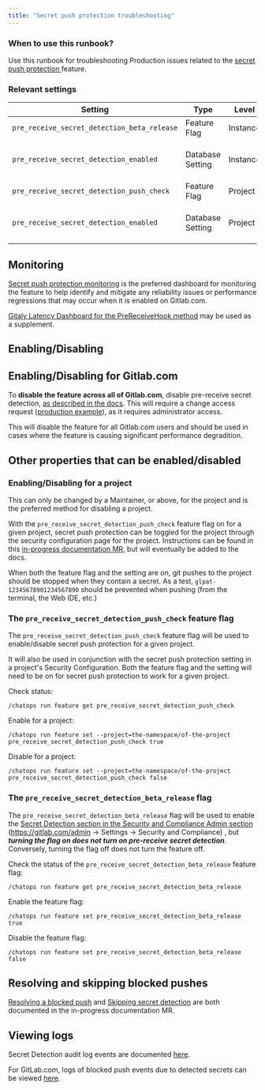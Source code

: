 ```yaml
---
title: "Secret push protection troubleshooting"
---
```


### When to use this runbook?

Use this runbook for troubleshooting Production issues related to the
[secret push protection
](https://docs.gitlab.com/ee/user/application_security/secret_detection/pre_receive/index.html) feature.

### Relevant settings

| Setting | Type | Level | Visibility |
|---------|------|-------|------------|
| `pre_receive_secret_detection_beta_release` | Feature Flag | Instance | Not visible, has to be toggled via `ChatOps`. |
| `pre_receive_secret_detection_enabled` | Database Setting | Instance | Only in a **Dedicated instance**, or with **`pre_receive_secret_detection_beta_release` enabled** and only when the feature is **licensed (in Ultimate)**. |
| `pre_receive_secret_detection_push_check` | Feature Flag | Project | Not visible, has to be toggled via `ChatOps`. |
| `pre_receive_secret_detection_enabled` | Database Setting | Project | Only in a **Dedicated instance**, or with **`pre_receive_secret_detection_enabled` enabled** and only when the feature is **licensed (in Ultimate)**. |

## Monitoring

[Secret push protection monitoring](secret-push-protection-monitoring) is the preferred dashboard for monitoring the feature to help identify and mitigate any reliability issues or performance regressions that may occur when it is enabled on Gitlab.com.

[Gitaly Latency Dashboard for the PreReceiveHook method](https://dashboards.gitlab.net/d/PqeIQ9Iik/gitaly-feature-latency-detail?from=now-1h&orgId=1&refresh=5m&to=now&var-job=gitaly&var-method=PreReceiveHook) may be used as a supplement.

## Enabling/Disabling

## Enabling/Disabling for Gitlab.com

To **disable the feature across all of Gitlab.com**, disable pre-receive
secret detection, [as described in the
docs](https://docs.gitlab.com/ee/user/application_security/secret_detection/pre_receive/index.html#enable-secret-push-protection). This will require a change access request ([production example](https://gitlab.com/gitlab-com/gl-infra/production/-/issues/17907)), as it requires administrator access.

This will disable the feature for all Gitlab.com users and should be
used in cases where the feature is causing significant performance degradition.

## Other properties that can be enabled/disabled

### Enabling/Disabling for a project

This can only be changed by a Maintainer, or above, for the project and is the preferred method for disabling a project.

With the `pre_receive_secret_detection_push_check` feature flag on for a
given project, secret push protection can be toggled for the
project through the security configuration page for the project.
Instructions can be found in this [in-progress documentation MR](https://gitlab.com/gitlab-org/gitlab/-/blob/05d3748d29a047946b173af51141137fafb049a8/doc/user/application_security/secret_detection/pre_receive/index.md#enable-pre-receive-secret-detection-for-a-specific-project),
but will eventually be added to the docs.

When both the feature flag and the setting are on, git pushes to the
project should be stopped when they contain a secret. As a test,
`glpat-12345678901234567890` should be prevented when pushing
(from the terminal, the Web IDE, etc.)

### The `pre_receive_secret_detection_push_check` feature flag

The `pre_receive_secret_detection_push_check` feature flag will be used
to enable/disable secret push protection for a given project.

It will also be used in conjunction with the secret push
protection setting in a project's Security Configuration. Both the
feature flag and the setting will need to be on for  secret push
protection to work for a given project.

Check status:

`/chatops run feature get pre_receive_secret_detection_push_check`

Enable for a project:

`/chatops run feature set --project=the-namespace/of-the-project
pre_receive_secret_detection_push_check true`

Disable for a project:

`/chatops run feature set --project=the-namespace/of-the-project
pre_receive_secret_detection_push_check false`

### The `pre_receive_secret_detection_beta_release` flag

The `pre_receive_secret_detection_beta_release` flag will be used to
enable the [Secret Detection section in the Security and Compliance Admin
section](https://gitlab.com/admin/application_settings/security_and_compliance
) (https://gitlab.com/admin -> Settings -> Security and Compliance)
, but _**turning the flag on does not turn on pre-receive secret
detection**_. Conversely, turning the flag off does not turn
the feature off.

Check the status of the `pre_receive_secret_detection_beta_release`
feature flag:

`/chatops run feature get pre_receive_secret_detection_beta_release`

Enable the feature flag:

`/chatops run feature set pre_receive_secret_detection_beta_release true`

Disable the feature flag:

`/chatops run feature set pre_receive_secret_detection_beta_release
false`

## Resolving and skipping blocked pushes

[Resolving a blocked push](https://gitlab.com/gitlab-org/gitlab/-/blob/05d3748d29a047946b173af51141137fafb049a8/doc/user/application_security/secret_detection/pre_receive/index.md#resolve-a-blocked-push) and [Skipping secret detection](https://gitlab.com/gitlab-org/gitlab/-/blob/05d3748d29a047946b173af51141137fafb049a8/doc/user/application_security/secret_detection/pre_receive/index.md#skip-secret-detection)
are both documented in the in-progress documentation MR.

## Viewing logs

Secret Detection audit log events are documented [here](https://docs.gitlab.com/ee/user/compliance/audit_event_types.html#secret-detection).

For GitLab.com, logs of blocked push events due to detected secrets can be viewed [here](https://log.gprd.gitlab.net/app/discover#/view/db7ba29d-d406-46df-8b43-e6d9c47fbed7).

